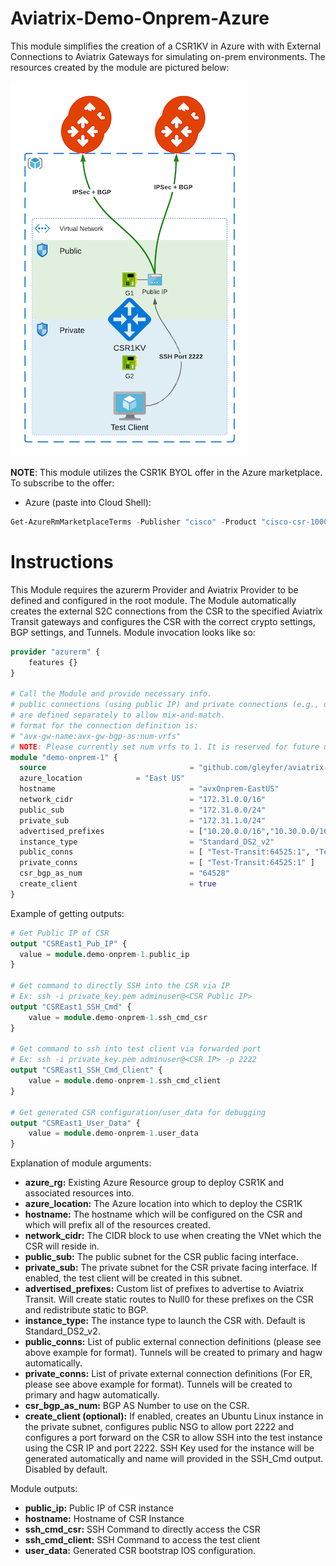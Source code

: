 # Aviatrix-Demo-Onprem-Azure

This module simplifies the creation of a CSR1KV in Azure with with External Connections to Aviatrix Gateways for simulating on-prem environments. The resources created by the module are pictured below:

![Azure Topology](aviatrix-demo-onprem-Azure.png)

**NOTE**: This module utilizes the CSR1K BYOL offer in the Azure marketplace. To subscribe to the offer:
- Azure (paste into Cloud Shell):
```powershell
Get-AzureRmMarketplaceTerms -Publisher "cisco" -Product "cisco-csr-1000v" -Name "17_3_3-byol" | Set-AzureRmMarketplaceTerms -Accept
```

# Instructions

This Module requires the azurerm Provider and Aviatrix Provider to be defined and configured in the root module. The Module automatically creates the external S2C connections from the CSR to the specified Aviatrix Transit gateways and configures the CSR with the correct crypto settings, BGP settings, and Tunnels. Module invocation looks like so:

```terraform
provider "azurerm" {
	features {}
}

# Call the Module and provide necessary info.
# public connections (using public IP) and private connections (e.g., using DX) 
# are defined separately to allow mix-and-match.
# format for the connection definition is: 
# "avx-gw-name:avx-gw-bgp-as:num-vrfs"
# NOTE: Please currently set num vrfs to 1. It is reserved for future use
module "demo-onprem-1" {
  source                                = "github.com/gleyfer/aviatrix-demo-onprem-azure"
  azure_location			= "East US"
  hostname                              = "avxOnprem-EastUS"
  network_cidr                          = "172.31.0.0/16"
  public_sub                            = "172.31.0.0/24"
  private_sub                           = "172.31.1.0/24"
  advertised_prefixes                   = ["10.20.0.0/16","10.30.0.0/16"]
  instance_type                         = "Standard_DS2_v2"
  public_conns                          = [ "Test-Transit:64525:1", "TestWest-Transit:64526:1"]
  private_conns                         = [ "Test-Transit:64525:1" ]
  csr_bgp_as_num                        = "64528"
  create_client                         = true
}
```

Example of getting outputs:

```terraform
# Get Public IP of CSR
output "CSREast1_Pub_IP" {
  value = module.demo-onprem-1.public_ip
}

# Get command to directly SSH into the CSR via IP
# Ex: ssh -i private_key.pem adminuser@<CSR Public IP>
output "CSREast1_SSH_Cmd" {
    value = module.demo-onprem-1.ssh_cmd_csr
}

# Get command to ssh into test client via forwarded port
# Ex: ssh -i private_key.pem adminuser@<CSR IP> -p 2222
output "CSREast1_SSH_Cmd_Client" {
    value = module.demo-onprem-1.ssh_cmd_client
}

# Get generated CSR configuration/user_data for debugging
output "CSREast1_User_Data" {
    value = module.demo-onprem-1.user_data
}
```

Explanation of module arguments:

- **azure_rg:** Existing Azure Resource group to deploy CSR1K and associated resources into.
- **azure_location:** The Azure location into which to deploy the CSR1K
- **hostname:** The hostname which will be configured on the CSR and which will prefix all of the resources created.
- **network_cidr:** The CIDR block to use when creating the VNet which the CSR will reside in.
- **public_sub:** The public subnet for the CSR public facing interface.
- **private_sub:** The private subnet for the CSR private facing interface. If enabled, the test client will be created in this subnet.
- **advertised_prefixes:** Custom list of prefixes to advertise to Aviatrix Transit. Will create static routes to Null0 for these prefixes on the CSR and redistribute static to BGP.
- **instance_type:** The instance type to launch the CSR with. Default is Standard_DS2_v2.
- **public_conns:** List of public external connection definitions (please see above example for format). Tunnels will be created to primary and hagw automatically.
- **private_conns:** List of private external connection definitions (For ER, please see above example for format). Tunnels will be created to primary and hagw automatically.
- **csr_bgp_as_num:** BGP AS Number to use on the CSR.
- **create_client (optional):** If enabled, creates an Ubuntu Linux instance in the private subnet, configures public NSG to allow port 2222 and configures a port forward on the CSR to allow SSH into the test instance using the CSR IP and port 2222. SSH Key used for the instance will be generated automatically and name will provided in the SSH_Cmd output. Disabled by default.

Module outputs:

- **public_ip:** Public IP of CSR instance
- **hostname:** Hostname of CSR Instance
- **ssh_cmd_csr:** SSH Command to directly access the CSR
- **ssh_cmd_client:** SSH Command to access the test client
- **user_data:** Generated CSR bootstrap IOS configuration.
